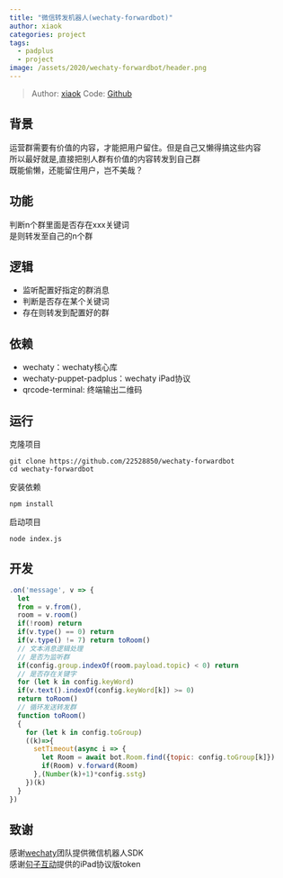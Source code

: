 ```yaml
---
title: "微信转发机器人(wechaty-forwardbot)"
author: xiaok
categories: project
tags:
  - padplus
  - project
image: /assets/2020/wechaty-forwardbot/header.png
---
```

> Author: [xiaok](https://github.com/22528850)
> Code: [Github](https://github.com/22528850/wechaty-forwardbot)

## 背景

运营群需要有价值的内容，才能把用户留住。但是自己又懒得搞这些内容  
所以最好就是,直接把别人群有价值的内容转发到自己群  
既能偷懒，还能留住用户，岂不美哉？

## 功能

判断n个群里面是否存在xxx关键词  
是则转发至自己的n个群

## 逻辑

- 监听配置好指定的群消息
- 判断是否存在某个关键词
- 存在则转发到配置好的群

## 依赖

- wechaty：wechaty核心库
- wechaty-puppet-padplus：wechaty iPad协议
- qrcode-terminal: 终端输出二维码

## 运行

克隆项目

```shell
git clone https://github.com/22528850/wechaty-forwardbot
cd wechaty-forwardbot
```

安装依赖

```shell
npm install
```

启动项目

```shell
node index.js
```

## 开发

```javascript
.on('message', v => {
  let
  from = v.from(),
  room = v.room()
  if(!room) return
  if(v.type() == 0) return
  if(v.type() != 7) return toRoom()
  // 文本消息逻辑处理
  // 是否为监听群
  if(config.group.indexOf(room.payload.topic) < 0) return
  // 是否存在关键字
  for (let k in config.keyWord)
  if(v.text().indexOf(config.keyWord[k]) >= 0)
  return toRoom()
  // 循环发送转发群
  function toRoom()
  {
    for (let k in config.toGroup)
    ((k)=>{
      setTimeout(async i => {
        let Room = await bot.Room.find({topic: config.toGroup[k]})
        if(Room) v.forward(Room)
      },(Number(k)+1)*config.sstg)
    })(k)
  }
})
```

## 致谢

感谢[wechaty](https://github.com/wechaty/wechaty)团队提供微信机器人SDK  
感谢[句子互动](https://www.juzibot.com/)提供的iPad协议版token
